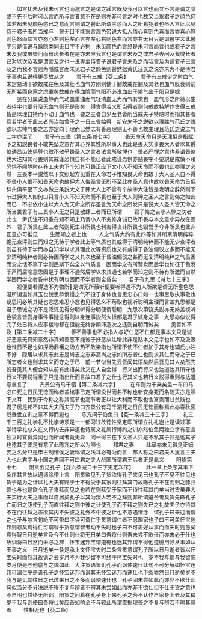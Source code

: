 <!-- { "loadSidebar": true } -->
　　如言犹未及我未可言也而遽言之是谓之躁言旣及我可以言也而又不言是谓之隠或不先不后时可以言而所与言者意不在是则亦非可言之时也故又当察君子之顔色何如若都未见颜色恣已之意而言则谓之瞽此所谓三愆而人之所易犯者也圣人言此以见侍于君子者所当戒与　瞽无目不能察言观色带说大抵人情心喜则色喜而言亦喜心怒则色怒而其言亦怒心左则色左而言亦左心右则色右而言亦右无目只是训瞽字义此瞽字只是借说与躁隠类同无目字不必拘　未见颜色而言终是未可言而言也或君子之言未及我或虽槩问而有齿长者在是亦未应我言也是谓言未及之或君子専问及我或长者已对以次及我是谓言及之也一说専主侍君子说君子言未及之而我言及为躁君子已言及之而我不言则为隠或言而未见君子之颜色则瞽然据黄氏汪氏之说亦未为不是侍君子事也且说得更尽故从之
　　君子有三戒【芟二条】
　　君子有三戒少之时血气未定易动于欲故戒在色及其壮也血气方刚则健于鬭故戒在鬭及其老也血气旣衰则前无所希而身家之虑重矣故戒在得血隂而气阳不必说血出于隂气出于阳只是据
　　见在分属说血静而气动血重浊而气轻清血无为而气有觉也　血气形之所待以生者待字也要分晓无血气则无是形矣　得贪得若义所当得者则何戒故特解作贪得三戒皆是以理自持而不动于血气也　要之三者自少至老皆所当戒夫子特随时而指其甚者耳若学者于此三者尚当如曾子之一日三省始得　新安朱子之説欲以理胜气范氏之説欲以志帅气要之志亦定向于理而已然志有善恶理则无不善也故主理且范氏之说志气二字亦混了
　　君子有三畏【第三条减七字】
　　畏天命天命只是天理但是指赋予之初説畏者不敢失坠之意存其心养其性所以事天也此是畏天实事畏大人者以其爵位通显齿徳俱尊也敢不敬乎畏圣人之言者法言所敬惮也　畏者严惮之意也非谓畏缩也大注知其可畏则其戒谨恐惧自有不能已者此戒谨恐惧亦贴畏字不要説是戒慎不睹恐惧不闻静时存养工夫也下个知其可畏正应下文小人不知天命而不畏也此亦理之必然　三畏本平説然以下文照起方见重在天命君子惟知畏天命也故于大人圣人自不得不畏小人惟不知畏天命也故狎大人侮圣言无所不至此亦圣人意也故以畏天命为首但辞头俱平至下文亦做三条説大文于狎大人上不曾有个故字大注皆是发明之辞然则下节过狎大人如何曰只言小人不知天命而不畏也至于大人则狎之圣人之言则侮之如此而已　不必依小注以大人为天命之所存圣言为天命之所发只是说大人圣人皆天命之所当畏君子有三畏小人无之只是敬肆二者而已所谓
　　君子脩之吉小人悖之防者此也　尹氏注不知重在知不知上乃谓小人不务修身诚已故不畏与本文意小异故在圈外　君子所畏在此三者然则死生非所畏也利害得丧非所畏也毁誉予夺非所畏也此非正意亦可推见
　　生而知之者上也
　　人之气质大约有此四等如其所禀清明纯粹絶无查滓则生而知之无待于学者此上等气质也其或得于清明纯粹而不能无少查滓者则虽有待于学而亦自知学以求其理此次等资质也又有或得于昏浊偏驳之多而不能无少清明纯粹者则必待困而学之又其次也至于昏浊偏驳之甚而无复清明纯粹之气虽困而安之恬不事于学则民斯下矣全以气质言　困而学之有所警发而后学也如征于色发于声而后喻意思困是于事理不通然后学以求其通也若学而知之则不待有所激而自然学困而学之者昏中犹有明也困而不学者则全昏矣
　　君子有九思【减七十三字】
　　视便要看得透不为物所是谓无所蔽听便要听得透不为人所欺是谓无所壅色思温所谓温如其玉也貌思恭惰慢之气不设于身体也言思忠心口如一也事思敬执事敬也疑思问必解其疑也忿思难忍小忿也见得思义不苟取也视听聪明主理而言盖九思都是君子思诚之功不是泛泛见得分明听得分明便谓聪明　九思次第饶氏説亦无妨盖视听色貌言皆吾身事件事疑忿得则以身连事説然大抵都是君子诚身之事　九思亦似说得完了处已待人应事接物都在但能无终身颠沛造次之违则自明而诚矣
　　见善如不及【第二条减二十字】
　　善不善事也不必指人与好仁恶不仁都是事本文只是诚好恶意无真知意然非真知善恶不能诚于好恶故注增此非是贴本文见字也如不及汲汲也惟日不足也如探汤鼎镬之汤方热不敢染指也所谓不使不仁者加乎其身也辅氏小注不好　隠居以求其志此志是尚志之志非高尚之志如所志者仁也则求其仁而守之于已所志者义也则求其义而守之于已　前一节似当先云吾闻其语矣然后吾见其人矣然先説吾见其人便合知从前有此语矣此又在人自会得　行义出而行义也达道达其所守也行义不要说得重了只是指出仕而言故曰君子之仕也行其义也若行义説得重则与达道意重复了
　　齐景公有马千驷【第二条减六字】
　　在车则为千乗矣盖一车四马必曰死之日民无徳而称者盖棺事已定所谓没世而名不称也新安身死而名随灭亦是照下文耳　民到于今称之称其高节也高节者正以让大利而不取也舎富贵而甘贫贱也　君子居是邦不非其大夫而夫子乃曰齐景公有马千驷死之日民无徳而称焉此亦春秋褒贬垂世立训之意不得而避也
　　陈亢问于伯鱼曰【芟一条减三十三字】
　　礼三千三百之礼学礼不比学诗须是一一都习过故徳性坚定即所谓立礼礼岂止是读过耶　学诗学礼总入在文行内去非异道也诗属文礼属行博约之训亦然伯鱼两独立字有意言独立时宜得异闻也而所闻者竟无异　问一得三在下文圣人只是不私其子非是逺其子也逺其子便是有意了此陈亢之所以为陋也
　　邦君之妻
　　此章亦未见得是正嫡妾之名分只是申古制诸侯之妻称谓之法耳必有为而言　邦人称之曰君夫人犹言主夫人也此君字与小国之君同不可曰君之夫人战国所谓君王后者正是此义
　　阳货第十七
　　阳货欲见孔子【芟六条减二十三字更定次序】
　　此一章上条序其事下条序其言故以遇诸涂带上言　阳货欲见孔子货欲得孔子来见已也孔子不见不往见也货于是为之计以礼大夫有赐于士不得受于其家则往拜其门故瞰孔子不在而归之豚归馈也与也是欲令孔子来拜而见之也若在则拜受于家而不待往拜其门矣当时货虽非大夫实行大夫之事而以自居矣孔子以其为叛人若不之拜则非所谓避咎者矣货先瞰孔子亡而归之豚使孔子而直往拜之则中彼之计使孔子而不拜之则失已之礼故夫子亦待其不在而往拜之盖欲其内不失彼之礼外不中彼之计也不意遇诸涂　谓孔子曰来迎而谓之也予与尔言句絶不可带曰字读可谓仁乎货意谓仁者不忍国家也子曰不可盖怀宝迷邦则忍矣焉得仁可谓智乎货意谓智者动不失时也子曰不可盖好从事而亟失时则愚矣焉得智日月逝矣言及今不仕则仕将无日矣曰吾将仕则吾未尝不欲仕而亦未必于仕也故训将曰且然而未必之辞　怀宝迷邦宝谓道徳也迷其邦谓不得他道徳用好从事如从王事之义　日月逝矣一条是承上文怀宝失时二条言货意谓孔子所以日月逝者皆以怀宝失时而然耳故讽之云岁月不为我少留不可终于怀宝失时也　岁不我与那与我留底岁月便是与他底与之説如此　大注货语皆讥孔子而讽使速仕此句不可分解如怀宝迷邦可谓仁乎是讥孔子之怀宝迷邦而讽其无怀宝迷邦而速仕也下条亦然日月逝矣岁不我与是讥其往日之已过来日之不多而讽使速仕也　孔子固未尝如此而亦非不欲仕此句似当分不分决説不得不复与辨者不辨其未尝如此而亦非不欲仕但不仕于货之意也不自明也然终无所诎　阳货之问着在孔子身上来孔子之荅不认作自家身上去及其曰岁不我与则便曰吾将仕矣应荅如响全不与较此所谓直据理荅之不复与辨若不喻其意者
　　性相近也【芟二条】
